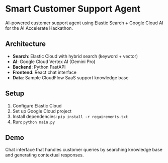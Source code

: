 # Smart Customer Support Agent

AI-powered customer support agent using Elastic Search + Google Cloud AI for the AI Accelerate Hackathon.

## Architecture
- **Search**: Elastic Cloud with hybrid search (keyword + vector)
- **AI**: Google Cloud Vertex AI (Gemini Pro)
- **Backend**: Python FastAPI
- **Frontend**: React chat interface
- **Data**: Sample CloudFlow SaaS support knowledge base

## Setup
1. Configure Elastic Cloud
2. Set up Google Cloud project
3. Install dependencies: `pip install -r requirements.txt`
4. Run: `python main.py`

## Demo
Chat interface that handles customer queries by searching knowledge base and generating contextual responses.